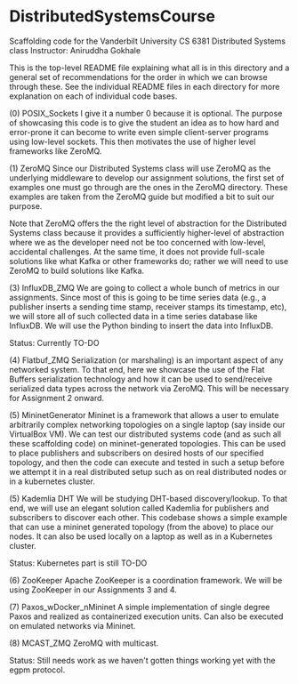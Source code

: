 # DistributedSystemsCourse
Scaffolding code for the Vanderbilt University CS 6381 Distributed Systems class
Instructor: Aniruddha Gokhale

This is the top-level README file explaining what all is in this directory
and a general set of recommendations for the order in which we can
browse through these.  See the individual README files in each directory
for more explanation on each of individual code bases.

(0) POSIX_Sockets
I give it a number 0 because it is optional. The purpose of showcasing this
code is to give the student an idea as to how hard and error-prone it can
become to write even simple client-server programs using low-level sockets.
This then motivates the use of higher level frameworks like ZeroMQ.

(1) ZeroMQ
Since our Distributed Systems class will use ZeroMQ as the underlying
middleware to develop our assignment solutions, the first set of examples
one must go through are the ones in the ZeroMQ directory. These examples
are taken from the ZeroMQ guide but modified a bit to suit our purpose.

Note that ZeroMQ offers the the right level of abstraction for the Distributed
Systems class because it provides a sufficiently higher-level of abstraction
where we as the developer need not be too concerned with low-level,
accidental challenges. At the same time, it does not provide full-scale
solutions like what Kafka or other frameworks do; rather we will need to
use ZeroMQ to build solutions like Kafka.

(3) InfluxDB_ZMQ
We are going to collect a whole bunch of metrics in our assignments. Since
most of this is going to be time series data (e.g., a publisher inserts a
sending time stamp, receiver stamps its timestamp, etc), we will store
all of such collected data in a time series database like InfluxDB. We will use
the Python binding to insert the data into InfluxDB.

Status: Currently TO-DO

(4) Flatbuf_ZMQ
Serialization (or marshaling) is an important aspect of any networked system.
To that end, here we showcase the use of the Flat Buffers serialization technology
and how it can be used to send/receive serialized data types across the
network via ZeroMQ. This will be necessary for Assignment 2 onward.

(5) MininetGenerator
Mininet is a framework that allows a user to emulate arbitrarily complex
networking topologies on a single laptop (say inside our VirtualBox VM). We
can test our distributed systems code (and as such all these scaffolding code)
on mininet-generated topologies. This can be used to place publishers and
subscribers on desired hosts of our specified topology, and then the code
can execute and tested in such a setup before we attempt it in a real distributed
setup such as on real distributed nodes or in a kubernetes cluster.

(5) Kademlia DHT
We will be studying DHT-based discovery/lookup. To that end, we will use an
elegant solution called Kademlia for publishers and subscribers to discover
each other.  This codebase shows a simple example that can use a mininet
generated topology (from the above) to place our nodes.  It can also be used
locally on a laptop as well as in a Kubernetes cluster.

Status: Kubernetes part is still TO-DO

(6) ZooKeeper
Apache ZooKeeper is a coordination framework. We will be using ZooKeeper
in our Assignments 3 and 4.

(7) Paxos_wDocker_nMininet
A simple implementation of single degree Paxos and realized as containerized
execution units. Can also be executed on emulated networks via Mininet.

(8) MCAST_ZMQ
ZeroMQ with multicast.

Status: Still needs work as we haven't gotten things working yet with the
egpm protocol.


